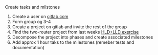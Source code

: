 Create tasks and milstones

1. Create a user on [gitlab.com](gitlab.com)
2. Form group og 3-4
3. Create a project on gitlab and invite the rest of the group
4. Find the two-router project from last weeks [HLD+LLD exercise](https://github.com/EAL-IT-Technology/ITT1-system-design/blob/master/materials/ww47_LLD.md#4-hld-and-lld)
5. Decompose the project into phases and create associated milestones
6. Add approx 1 hour taks to the milestones (remeber tests and documentation)

